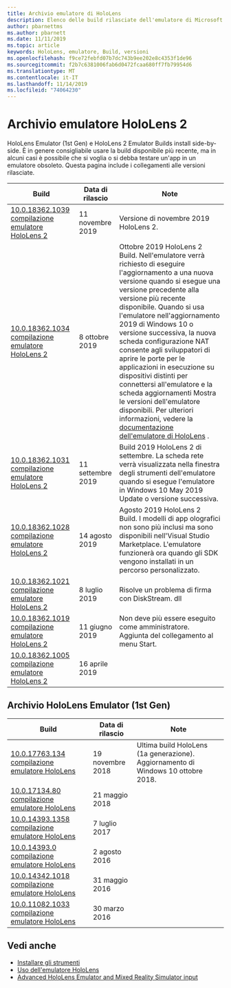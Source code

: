 ```yaml
---
title: Archivio emulatore di HoloLens
description: Elenco delle build rilasciate dell'emulatore di Microsoft HoloLens.
author: pbarnettms
ms.author: pbarnett
ms.date: 11/11/2019
ms.topic: article
keywords: HoloLens, emulatore, Build, versioni
ms.openlocfilehash: f9ce72febfd07b7dc743b9ee202e8c4353f1de96
ms.sourcegitcommit: f2b7c6381006fab6d0472fcaa680ff7fb79954d6
ms.translationtype: MT
ms.contentlocale: it-IT
ms.lasthandoff: 11/14/2019
ms.locfileid: "74064230"
---
```

# <a name="hololens-2-emulator-archive"></a>Archivio emulatore HoloLens 2

HoloLens Emulator (1st Gen) e HoloLens 2 Emulator Builds install side-by-side. È in genere consigliabile usare la build disponibile più recente, ma in alcuni casi è possibile che si voglia o si debba testare un'app in un emulatore obsoleto. Questa pagina include i collegamenti alle versioni rilasciate.

|  Build |  Data di rilascio |  Note | 
|----------|----------|----------|
|  [10.0.18362.1039 compilazione emulatore HoloLens 2](https://go.microsoft.com/fwlink/?linkid=2110553) | 11 novembre 2019 | Versione di novembre 2019 HoloLens 2. |
|  [10.0.18362.1034 compilazione emulatore HoloLens 2](https://go.microsoft.com/fwlink/?linkid=2106649) | 8 ottobre 2019 | Ottobre 2019 HoloLens 2 Build.  Nell'emulatore verrà richiesto di eseguire l'aggiornamento a una nuova versione quando si esegue una versione precedente alla versione più recente disponibile.  Quando si usa l'emulatore nell'aggiornamento 2019 di Windows 10 o versione successiva, la nuova scheda configurazione NAT consente agli sviluppatori di aprire le porte per le applicazioni in esecuzione su dispositivi distinti per connettersi all'emulatore e la scheda aggiornamenti Mostra le versioni dell'emulatore disponibili.  Per ulteriori informazioni, vedere la [documentazione dell'emulatore di HoloLens](using-the-hololens-emulator.md) . |
|  [10.0.18362.1031 compilazione emulatore HoloLens 2](https://go.microsoft.com/fwlink/?linkid=2103724) | 11 settembre 2019 | Build 2019 HoloLens 2 di settembre.  La scheda rete verrà visualizzata nella finestra degli strumenti dell'emulatore quando si esegue l'emulatore in Windows 10 May 2019 Update o versione successiva. |
|  [10.0.18362.1028 compilazione emulatore HoloLens 2](https://go.microsoft.com/fwlink/?linkid=2101019) | 14 agosto 2019 | Agosto 2019 HoloLens 2 Build.  I modelli di app olografici non sono più inclusi ma sono disponibili nell'Visual Studio Marketplace.  L'emulatore funzionerà ora quando gli SDK vengono installati in un percorso personalizzato. |
|  [10.0.18362.1021 compilazione emulatore HoloLens 2](https://go.microsoft.com/fwlink/?linkid=2098508) | 8 luglio 2019 | Risolve un problema di firma con DiskStream. dll |
|  [10.0.18362.1019 compilazione emulatore HoloLens 2](https://go.microsoft.com/fwlink/?linkid=2095316) | 11 giugno 2019 | Non deve più essere eseguito come amministratore.  Aggiunta del collegamento al menu Start. |
|  [10.0.18362.1005 compilazione emulatore HoloLens 2](https://go.microsoft.com/fwlink/?linkid=2087187) | 16 aprile 2019 |  |

## <a name="hololens-emulator-1st-gen-archive"></a>Archivio HoloLens Emulator (1st Gen)

|  Build |  Data di rilascio |  Note | 
|----------|----------|----------|
|  [10.0.17763.134 compilazione emulatore HoloLens](https://go.microsoft.com/fwlink/?linkid=2065980) | 19 novembre 2018 | Ultima build HoloLens (1a generazione). Aggiornamento di Windows 10 ottobre 2018. |
|  [10.0.17134.80 compilazione emulatore HoloLens](https://go.microsoft.com/fwlink/?linkid=874531) | 21 maggio 2018 | 
|  [10.0.14393.1358 compilazione emulatore HoloLens](https://go.microsoft.com/fwlink/?linkid=852626) |  7 luglio 2017 |
|  [10.0.14393.0 compilazione emulatore HoloLens](https://go.microsoft.com/fwlink/?LinkID=823018) |  2 agosto 2016 |
|  [10.0.14342.1018 compilazione emulatore HoloLens](https://go.microsoft.com/fwlink/?LinkID=823018) |  31 maggio 2016 |
|  [10.0.11082.1033 compilazione emulatore HoloLens](https://go.microsoft.com/fwlink/?LinkID=724053) |  30 marzo 2016 |

## <a name="see-also"></a>Vedi anche
* [Installare gli strumenti](install-the-tools.md)
* [Uso dell'emulatore HoloLens](using-the-hololens-emulator.md)
* [Advanced HoloLens Emulator and Mixed Reality Simulator input](advanced-hololens-emulator-and-mixed-reality-simulator-input.md)
